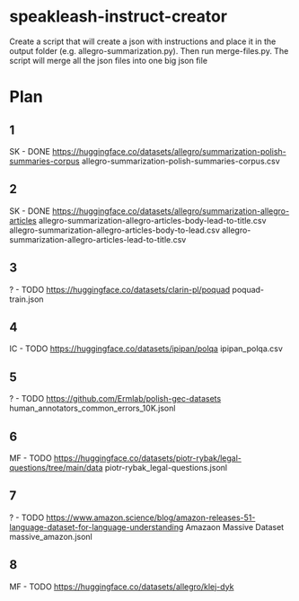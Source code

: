 # speakleash-instruct-creator

Create a script that will create a json with instructions and place it in the output folder (e.g. allegro-summarization.py). Then run merge-files.py. The script will merge all the json files into one big json file

# Plan
## 1 
SK - DONE
https://huggingface.co/datasets/allegro/summarization-polish-summaries-corpus
allegro-summarization-polish-summaries-corpus.csv

## 2
SK - DONE
https://huggingface.co/datasets/allegro/summarization-allegro-articles
allegro-summarization-allegro-articles-body-lead-to-title.csv
allegro-summarization-allegro-articles-body-to-lead.csv
allegro-summarization-allegro-articles-lead-to-title.csv

## 3
? - TODO
https://huggingface.co/datasets/clarin-pl/poquad
poquad-train.json

## 4
IC - TODO
https://huggingface.co/datasets/ipipan/polqa
ipipan_polqa.csv

## 5
? - TODO
https://github.com/Ermlab/polish-gec-datasets
human_annotators_common_errors_10K.jsonl

## 6
MF - TODO
https://huggingface.co/datasets/piotr-rybak/legal-questions/tree/main/data
piotr-rybak_legal-questions.jsonl

## 7
? - TODO
https://www.amazon.science/blog/amazon-releases-51-language-dataset-for-language-understanding
Amazaon Massive Dataset
massive_amazon.jsonl

## 8
MF - TODO
https://huggingface.co/datasets/allegro/klej-dyk

